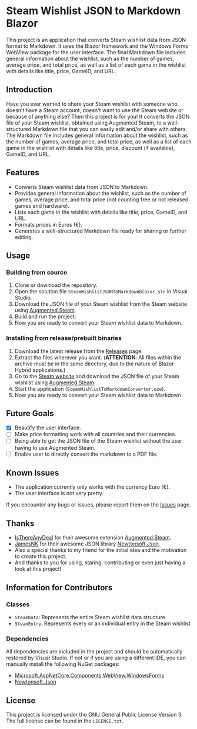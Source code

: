 # Steam Wishlist JSON to Markdown Blazor

This project is an application that converts Steam wishlist data from JSON format to Markdown. It uses the Blazor framework and the Windows Forms WebView package for the user interface. The final Markdown file includes general information about the wishlist, such as the number of games, average price, and total price, as well as a list of each game in the wishlist with details like title, price, GameID, and URL.

## Introduction

Have you ever wanted to share your Steam wishlist with someone who doesn't have a Steam account, doesn't want to use the Steam website or because of anything else? Then this project is for you! It converts the JSON file of your Steam wishlist, obtained using Augmented Steam, to a well-structured Markdown file that you can easily edit and/or share with others. The Markdown file includes general information about the wishlist, such as the number of games, average price, and total price, as well as a list of each game in the wishlist with details like title, price, discount (if available), GameID, and URL.

## Features

- Converts Steam wishlist data from JSON to Markdown.
- Provides general information about the wishlist, such as the number of games, average price, and total price (not counting free or not released games and hardware).
- Lists each game in the wishlist with details like title, price, GameID, and URL.
- Formats prices in Euros (€).
- Generates a well-structured Markdown file ready for sharing or further editing.

## Usage

### Building from source

1. Clone or download the repository.
2. Open the solution file `SteamWishlistJSONToMarkdownBlazor.sln` in Visual Studio.
3. Download the JSON file of your Steam wishlist from the Steam website using [Augmented Steam](https://github.com/IsThereAnyDeal/AugmentedSteam).
4. Build and run the project.
5. Now you are ready to convert your Steam wishlist data to Markdown.

### Installing from release/prebuilt binaries

1. Download the latest release from the [Releases](https://github.com/KylerianHD/Steam-Wishlist-To-Markdown-Converter/releases/latest) page.
2. Extract the files wherever you want. (**ATTENTION**: All files within the archive must be in the same directory, due to the nature of Blazor Hybrid applications.)
4. Go to the [Steam website](https://store.steampowered.com/wishlist) and download the JSON file of your Steam wishlist using [Augmented Steam](https://github.com/IsThereAnyDeal/AugmentedSteam).
5. Start the application (`SteamWishlistToMarkdownConverter.exe`).
6. Now you are ready to convert your Steam wishlist data to Markdown.

## Future Goals

- [X] Beautify the user interface.
- [ ] Make price formatting work with all countries and their currencies.
- [ ] Being able to get the JSON file of the Steam wishlist without the user having to use Augmented Steam.
- [ ] Enable user to directly convert the markdown to a PDF file.

## Known Issues

- The application currently only works with the currency Euro (€).
- The user interface is not very pretty.

If you encounter any bugs or issues, please report them on the [Issues](https://github.com/KylerianHD/Steam-Wishlist-To-Markdown-Converter/issues) page.

## Thanks

- [IsThereAnyDeal](https://isthereanydeal.com/) for their awesome extension [Augmented Steam](https://github.com/IsThereAnyDeal/AugmentedSteam).
- [JamesNK](https://github.com/JamesNK) for their awesome JSON library [Newtonsoft.Json](https://github.com/JamesNK/Newtonsoft.Json).
- Also a special thanks to my friend for the initial idea and the motivation to create this project.
- And thanks to you for using, staring, contributing or even just having a look at this project! 

## Information for Contributors

### Classes

- `SteamData`: Represents the entire Steam wishlist data structure
- `SteamEntry`: Represents every or an individual entry in the Steam wishlist

### Dependencies

All dependencies are included in the project and should be automatically restored by Visual Studio. If not or if you are using a different IDE, you can manually install the following NuGet packages:
- [Microsoft.AspNetCore.Components.WebView.WindowsForms](https://www.nuget.org/packages/Microsoft.AspNetCore.Components.WebView.WindowsForms/)
- [Newtonsoft.Json](https://www.nuget.org/packages/Newtonsoft.Json)

## License

This project is licensed under the GNU General Public License Version 3. The full license can be found in the `LICENSE.txt`.
